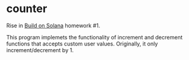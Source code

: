 # counter

Rise in [Build on Solana](https://www.risein.com/courses/build-on-solana) homework #1.

This program implemets the functionality of increment and decrement functions that accepts custom user values.
Originally, it only increment/decrement by 1.
